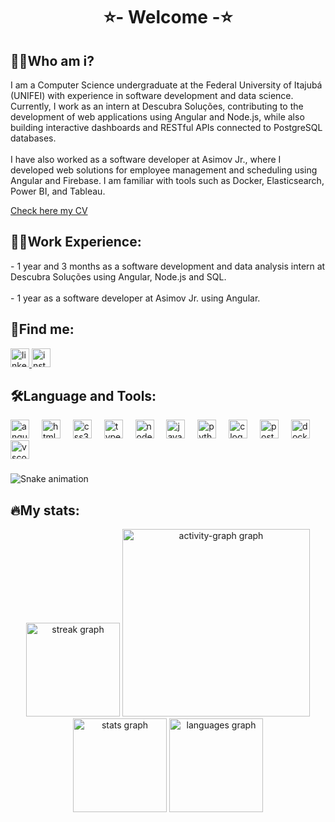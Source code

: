 <h1 align="center">⭐- Welcome -⭐</h1>

###

<h2 align="left">🙋‍♂️Who am i?</h2>
<p align="left">I am a Computer Science undergraduate at the Federal University of Itajubá (UNIFEI) with experience in software development and data science. Currently, I work as an intern at Descubra Soluções, contributing to the development of web applications using Angular and Node.js, while also building interactive dashboards and RESTful APIs connected to PostgreSQL databases.<br><br>I have also worked as a software developer at Asimov Jr., where I developed web solutions for employee management and scheduling using Angular and Firebase. I am familiar with tools such as Docker, Elasticsearch, Power BI, and Tableau.</p>

<p align="left"><a href="https://drive.google.com/file/d/1dCVE1wX-o0jImfCm7h4MRYUF8-AStmwy/view?usp=sharing">Check here my CV</a></p>


<h2 align="left">👨‍💻Work Experience:</h2>
<p align="left">- 1 year and 3 months as a software development and data analysis intern at Descubra Soluções using Angular, Node.js and SQL.<br><br> - 1 year as a software developer at Asimov Jr. using Angular.</p>

###

<h2 align="left">🔎Find me:</h2>
<div align="left">
  <a href="https://www.linkedin.com/in/gabrielcfornitano/" target="_blank">
    <img src="https://img.shields.io/static/v1?message=LinkedIn&logo=linkedin&label=&color=0077B5&logoColor=white&labelColor=&style=for-the-badge" height="30" alt="linkedin logo"  />
  </a>
  <a href="https://www.instagram.com/gabriel_ciri/" target="_blank">
    <img src="https://img.shields.io/static/v1?message=Instagram&logo=instagram&label=&color=E4405F&logoColor=white&labelColor=&style=for-the-badge" height="30" alt="instagram logo"  />
  </a>
</div>

###

<h2 align="left">🛠️Language and Tools:</h2>
<div align="left">
  <img src="https://img.shields.io/badge/Angular-DD0031?logo=angular&logoColor=white&style=for-the-badge" height="30" alt="angularjs logo"  />
  <img width="12" />
  <img src="https://img.shields.io/badge/HTML5-E34F26?logo=html5&logoColor=white&style=for-the-badge" height="30" alt="html5 logo"  />
  <img width="12" />
  <img src="https://img.shields.io/badge/CSS3-1572B6?logo=css3&logoColor=white&style=for-the-badge" height="30" alt="css3 logo"  />
  <img width="12" />
  <img src="https://img.shields.io/badge/TypeScript-3178C6?logo=typescript&logoColor=white&style=for-the-badge" height="30" alt="typescript logo"  />
  <img width="12" />
  <img src="https://img.shields.io/badge/Node.js-339933?logo=nodedotjs&logoColor=white&style=for-the-badge" height="30" alt="nodejs logo"  />
  <img width="12" />
  <img src="https://img.shields.io/badge/JavaScript-F7DF1E?logo=javascript&logoColor=black&style=for-the-badge" height="30" alt="javascript logo"  />
  <img width="12" />
  <img src="https://img.shields.io/badge/Python-3776AB?logo=python&logoColor=white&style=for-the-badge" height="30" alt="python logo"  />
  <img width="12" />
  <img src="https://img.shields.io/badge/C-A8B9CC?logo=c&logoColor=black&style=for-the-badge" height="30" alt="c logo"  />
  <img width="12" />
  <img src="https://img.shields.io/badge/PostgreSQL-4169E1?logo=postgresql&logoColor=white&style=for-the-badge" height="30" alt="postgresql logo"  />
  <img width="12" />
  <img src="https://img.shields.io/badge/Docker-2496ED?logo=docker&logoColor=white&style=for-the-badge" height="30" alt="docker logo"  />
  <img width="12" />
  <img src="https://img.shields.io/badge/Visual Studio Code-007ACC?logo=visualstudiocode&logoColor=white&style=for-the-badge" height="30" alt="vscode logo"  />
</div>

###

<img src="https://raw.githubusercontent.com/GabrielCiriaco/GabrielCiriaco/output/snake.svg" alt="Snake animation" />

###

<h2 align="left">🔥My stats:</h2>
<div align="center">
  <img src="https://streak-stats.demolab.com?user=GabrielCiriaco&locale=en&mode=weekly&theme=merko&hide_border=false&border_radius=5&order=3" height="150" alt="streak graph"  />
  <img src="https://github-readme-activity-graph.vercel.app/graph?username=GabrielCiriaco&radius=16&theme=merko&area=true&order=5&custom_title=My%20Contribution&hide_border=true&hide_title=false" height="300" alt="activity-graph graph"  />
  <img src="https://github-readme-stats.vercel.app/api?username=GabrielCiriaco&hide_title=false&hide_rank=false&show_icons=true&include_all_commits=true&count_private=true&disable_animations=false&theme=merko&locale=en&hide_border=true&order=1&custom_title=My%20Stats" height="150" alt="stats graph"  />
  <img src="https://github-readme-stats.vercel.app/api/top-langs?username=GabrielCiriaco&locale=en&hide_title=false&layout=compact&card_width=320&langs_count=5&theme=merko&hide_border=true&order=2" height="150" alt="languages graph"  />
</div>

###
